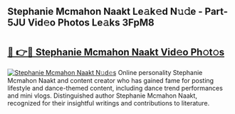 ## Stephanie Mcmahon Naakt Le𝚊k𝚎d N𝚞𝚍e - Part-5JU Vid𝚎o Photos Le𝚊ks 3FpM8

# <h2><a href="http://fb9wal.evod.top/?m=Stephanie+Mcmahon+Naakt">🔗 👉🔴 Stephanie Mcmahon Naakt Vid𝚎o Ph𝚘t𝚘s</a></h2>

[![Stephanie Mcmahon Naakt N𝚞d𝚎s](https://i.imgur.com/8V9OHl7.gif)](http://fb9wal.evod.top/?m=Stephanie+Mcmahon+Naakt)
Online personality Stephanie Mcmahon Naakt and content creator who has gained fame for posting lifestyle and dance-themed content, including dance trend performances and mini vlogs. Distinguished author Stephanie Mcmahon Naakt, recognized for their insightful writings and contributions to literature. 
